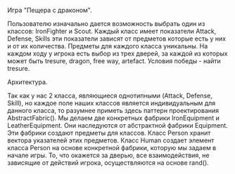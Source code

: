  Игра "Пещера с драконом".
 
  Пользователю изначально дается возможность выбрать один из классов: IronFighter и Scout. Каждый класс имеет показатели Attack, Defense, Skills эти показатели зависят от предметов которые есть у них и от их количества. Предметы для каждого класса уникальны. На каждом ходу у игрока есть выбор из трех дверей, за каждой из которых может быть tresure, dragon, free way, artefact. Условия победы - найти tresure.
 
 Архитектура.
 
  Так как у нас 2 класса, являющиеся однотипными (Attack, Defense, Skill), но каждое поле наших классов является индивидуальным для данного класса, то разумнее приметь здесь паттерн проектирования AbstractFabric(). Мы делаем две конкретных фабрики IronEquipment и LeatherEquipment. Они наследуются от абстрактной фабрики Equipment. Эти фабрики создают предметы для классов. Класс Person хранит вектора указателей этих предметов. Класс Human создает элемент класса Person на основе конкретной фабрики, которую мы задаем в начале игры. То, что окажется за дверью, все взаимодействия, не зависящие от действий игрока, осуществляются на основе rand().
